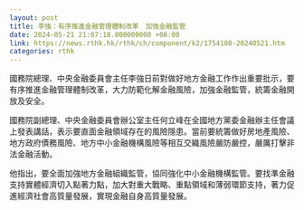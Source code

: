 ```yaml
---
layout: post
title: 李強：有序推進金融管理體制改革　加強金融監管
date: 2024-05-21 21:07:18.000000000 +08:00
link: https://news.rthk.hk/rthk/ch/component/k2/1754108-20240521.htm
categories: rthk
---
```


國務院總理、中央金融委員會主任李強日前對做好地方金融工作作出重要批示，要有序推進金融管理體制改革，大力防範化解金融風險，加強金融監管，統籌金融開放及安全。

國務院副總理、中央金融委員會辦公室主任何立峰在全國地方黨委金融辦主任會議上發表講話，表示要直面金融領域存在的風險隱患。當前要統籌做好房地產風險、地方政府債務風險、地方中小金融機構風險等相互交織風險嚴防嚴控，嚴厲打擊非法金融活動。

他指出，要全面加強地方金融組織監管，協同強化中小金融機構監管。要找準金融支持實體經濟切入點著力點，加大對重大戰略、重點領域和薄弱環節支持，著力促進經濟社會高質量發展，實現金融自身高質量發展。
